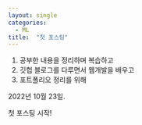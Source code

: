 ```yaml
---
layout: single
categories:
  - ML
title:  "첫 포스팅"
---
```


1. 공부한 내용을 정리하며 복습하고
2. 깃헙 블로그를 다루면서 웹개발을 배우고
3. 포트폴리오 정리를 위해

2022년 10월 23일.

첫 포스팅 시작!